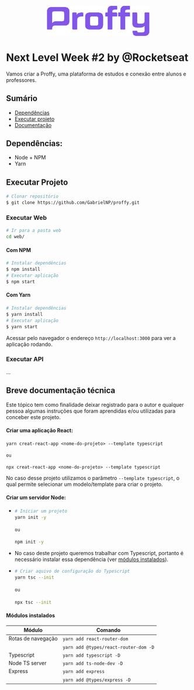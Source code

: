<p align="center">
   <img src="https://github.com/vsamarcus/proffy/blob/master/.github/logo.png?raw=true" alt="Proffy" width="280"/>
</p>

# Next Level Week #2 by @Rocketseat

Vamos criar a Proffy, uma plataforma de estudos e conexão entre alunos e professores.

## Sumário
- [Dependências](#Dependências)
- [Executar projeto](#Executar-Projeto)
- [Documentação](#Breve-documentação-técnica)


## Dependências:

- Node + NPM
- Yarn

## Executar Projeto

```bash
# Clonar repositório
$ git clone https://github.com/GabrielNP/proffy.git
```

### Executar Web

```bash
# Ir para a pasta web
cd web/
```

#### Com NPM
```bash
# Instalar dependências
$ npm install 
# Executar aplicação
$ npm start
```
#### Com Yarn
```bash
# Instalar dependências
$ yarn install 
# Executar aplicação
$ yarn start
```

Acessar pelo navegador o endereço `http://localhost:3000` para ver a aplicação rodando.

### Executar API

...

## Breve documentação técnica

Este tópico tem como finalidade deixar registrado para o autor e qualquer pessoa algumas instruções que foram aprendidas e/ou utilizadas para conceber este projeto.


#### Criar uma aplicação React:

```
yarn creat-react-app <nome-do-projeto> --template typescript

ou

npx creat-react-app <nome-do-projeto> --template typescript
```

No caso desse projeto utilizamos o parâmetro `--template typescript`, o qual permite selecionar um modelo/template para criar o projeto.

#### Criar um servidor Node:

 -
   ```bash
   # Iniciar um projeto
   yarn init -y
   
   ou
   
   npm init -y
   ```

- No caso deste projeto queremos trabalhar com Typescript, portanto é necessário instalar essa dependência (ver [módulos instalados](#Módulos-instalados)).

- 
   ```bash
   # Criar aquivo de configuração do Typescript
   yarn tsc --init 

   ou 

   npx tsc --init
   ```

#### Módulos instalados

|Módulo|Comando|
|------|-------|
|Rotas de navegação|`yarn add react-router-dom`|
||`yarn add @types/react-router-dom -D`
|Typescript|`yarn add typescript -D`
|Node TS server|`yarn add ts-node-dev -D`
|Express|`yarn add express`
||`yarn add @types/express -D`
